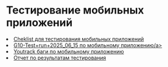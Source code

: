 # Тестирование мобильных приложений


<div>
<li> <a href="https://docs.google.com/spreadsheets/d/1OapRmJVCMrbR6y6-LTR0Pq9EAqsijON0/edit?usp=drive_link&ouid=114163468163669774738&rtpof=true&sd=true">Cheklist для тестирования мобильных приложений</a> </li>

<li> <a href="https://drive.google.com/file/d/1zGqjIbP0uTyG0Fne25UB76Ly8yE6Db9B/view?usp=drive_link"> G10-Test+run+2025_06_15 по мобильному приложению/a> </li>

<li> <a href="https://docs.google.com/spreadsheets/d/1H78mhNr86SgaXb0kuw6TiIM-jVkIykBl/edit?usp=drive_link&ouid=114163468163669774738&rtpof=true&sd=true">Youtrack баги по мобильному приложению</a> </li>

<li> <a href="https://drive.google.com/file/d/1ppmd91bnM9w81s5tqPrAslZTdLGQjQxR/view?usp=drive_link">Отчет по результатам тестирования</a> </li>


</div>
